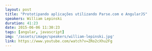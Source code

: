 ```yaml
---
layout: post
title: "Prototipando aplicações utilizando Parse.com e AngularJS"
speakers: William Lepinski
duration: 41:23
date: 2015-06-06 11:30:23
tags: [angular, javascript]
img: '/assets/image/speakers/william-lepinski.jpg'
link: https://www.youtube.com/watch?v=ZRo2cXhu2Fg
---
```

